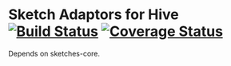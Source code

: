 Sketch Adaptors for Hive [![Build Status](https://travis-ci.org/DataSketches/sketches-hive.svg?branch=master)](https://travis-ci.org/DataSketches/sketches-hive) [![Coverage Status](https://coveralls.io/repos/DataSketches/sketches-hive/badge.svg?branch=master)](https://coveralls.io/r/DataSketches/sketches-hive?branch=master)
=================
Depends on sketches-core.

